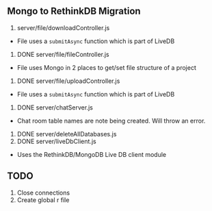 ## Mongo to RethinkDB Migration

1. server/file/downloadController.js
- File uses a `submitAsync` function which is part of LiveDB
1. DONE server/file/fileController.js
- File uses Mongo in 2 places to get/set file structure of a project
1. DONE server/file/uploadController.js
- File uses a `submitAsync` function which is part of LiveDB
1. DONE server/chatServer.js
- Chat room table names are note being created. Will throw an error.
1. DONE server/deleteAllDatabases.js
1. DONE server/liveDbClient.js
- Uses the RethinkDB/MongoDB Live DB client module

## TODO

1. Close connections
2. Create global r file

